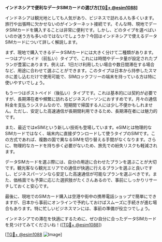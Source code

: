 **インドネシアで便利なデータSIMカードの選び方[[TG💪+ @esim1088](https://t.me/s/esim1088)]**

インドネシアは観光地としても人気があり、ビジネスで訪れる人も多くいます。旅行や出張時に欠かせないのがインターネット接続です。そんな時、現地でデータSIMカードを購入することは非常に便利です。しかし、どのタイプを選べばいいのか迷う方も多いのではないでしょうか？今回はインドネシアで使えるデータSIMカードについて詳しく解説します。

まず、現地で購入できるデータSIMカードには大きく分けて二種類があります。一つはプリペイド（前払い）タイプで、これには時間やデータ量が設定されたプランが豊富にあります。例えば、1日だけ利用したい場合や数日間滞在する場合など、用途に合わせて選ぶことができます。このタイプは日本から持参したスマホに差し込むだけで使用可能で、SIMロックフリーの端末を持っている方は特に使いやすいでしょう。

もう一つはポストペイド（後払い）タイプです。これは基本的には契約が必要ですが、長期滞在者や頻繁に訪れるビジネスパーソンにおすすめです。月々の通信料金を支払うシステムなので、短期間で帰国する人には少し不便かもしれません。ただし、安定した高速通信が長期間利用できるため、長期滞在者には魅力的です。

また、最近ではeSIMという新しい技術も登場しています。eSIMとは物理的なSIMカードではなく、端末内に直接ダウンロードして使うタイプのSIMです。この方式であれば、複数の国で異なるSIMを切り替える手間がなくなります。さらに、物理的なカードを持ち歩く必要がないため、旅先での紛失リスクも軽減されます。

データSIMカードを選ぶ際には、自分の用途に合わせたプランを選ぶことが大切です。観光客なら観光エリアでの通信が快適に行えるプランを選ぶと良いですし、ビジネスパーソンなら安定した高速通信が可能なプランを選ぶべきです。また、価格面でも予算に応じた選択肢がたくさんあるので、事前にしっかりリサーチしておくと安心です。

最後に、現地でのSIMカード購入は空港や街中の携帯電話ショップで簡単にできますが、日本から事前にオンラインで予約しておけばスムーズに手続きが進む場合もあります。特に忙しいビジネスマンには、事前の準備が役立つでしょう。

インドネシアでの滞在を快適にするために、ぜひ自分に合ったデータSIMカードを見つけてみてくださいね！([[TG💪+ @esim1088](https://t.me/s/esim1088)])

[[TG💪+ @esim1088](https://t.me/s/esim1088) ![Image](https://i.postimg.cc/Y0z9fWf4/image.png)]